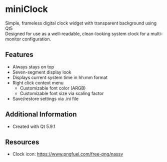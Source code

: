 # miniClock
Simple, frameless digital clock widget with transparent background using Qt5  
Designed for use as a well-readable, clean-looking system clock for a multi-monitor configuration.

## Features
* Always stays on top
* Seven-segment display look
* Displays current system time in hh:mm format
* Right click context menu
  * Customizable font color (ARGB)
  * Customizable font size via scaling factor
* Save/restore settings via .ini file

## Additional Information
* Created with Qt 5.9.1

## Resources
* Clock icon: https://www.pngfuel.com/free-png/nassv
